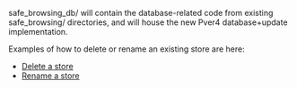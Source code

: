 safe_browsing_db/ will contain the database-related code from existing
safe_browsing/ directories, and will house the new Pver4 database+update
implementation.

Examples of how to delete or rename an existing store are here:
* [Delete a store](https://crrev.com/c/4481844)
* [Rename a store](https://crrev.com/c/4336517)